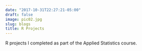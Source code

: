 ```yaml
---
date: "2017-10-31T22:27:21-05:00"
draft: false
image: pic02.jpg
slug: blogs
title: R Projects
---
```


R projects I completed as part of the Applied Statistics course.